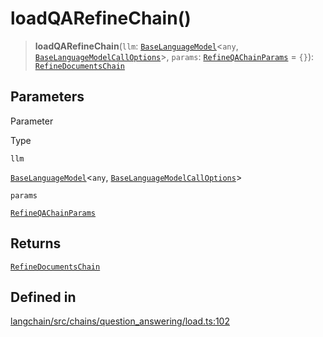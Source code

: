 loadQARefineChain()
===================

> **loadQARefineChain**(`llm`: [`BaseLanguageModel`](/docs/api/base_language/classes/BaseLanguageModel)<`any`, [`BaseLanguageModelCallOptions`](/docs/api/base_language/interfaces/BaseLanguageModelCallOptions)\>, `params`: [`RefineQAChainParams`](/docs/api/chains/interfaces/RefineQAChainParams) = `{}`): [`RefineDocumentsChain`](/docs/api/chains/classes/RefineDocumentsChain)

Parameters[](#parameters "Direct link to Parameters")
------------------------------------------------------

Parameter

Type

`llm`

[`BaseLanguageModel`](/docs/api/base_language/classes/BaseLanguageModel)<`any`, [`BaseLanguageModelCallOptions`](/docs/api/base_language/interfaces/BaseLanguageModelCallOptions)\>

`params`

[`RefineQAChainParams`](/docs/api/chains/interfaces/RefineQAChainParams)

Returns[](#returns "Direct link to Returns")
---------------------------------------------

[`RefineDocumentsChain`](/docs/api/chains/classes/RefineDocumentsChain)

Defined in[](#defined-in "Direct link to Defined in")
------------------------------------------------------

[langchain/src/chains/question\_answering/load.ts:102](https://github.com/hwchase17/langchainjs/blob/1c1274d/langchain/src/chains/question_answering/load.ts#L102)